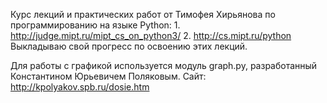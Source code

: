 Курс лекций и практических работ от Тимофея Хирьянова по программированию на языке Python:
	1. http://judge.mipt.ru/mipt_cs_on_python3/
	2. http://cs.mipt.ru/python
Выкладываю свой прогресс по освоению этих лекций.

Для работы с графикой используется модуль graph.py, разработанный Константином Юрьевичем Поляковым.
	Сайт: http://kpolyakov.spb.ru/dosie.htm